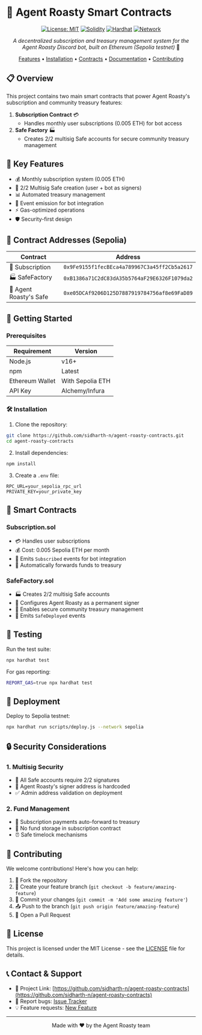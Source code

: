# 🤖 Agent Roasty Smart Contracts

<div align="center">

[![License: MIT](https://img.shields.io/badge/License-MIT-yellow.svg)](https://opensource.org/licenses/MIT)
[![Solidity](https://img.shields.io/badge/Solidity-%5E0.8.0-363636.svg)](https://soliditylang.org/)
[![Hardhat](https://img.shields.io/badge/Built%20with-Hardhat-FFDB1C.svg)](https://hardhat.org/)
[![Network](https://img.shields.io/badge/Network-Sepolia-blue.svg)](https://sepolia.etherscan.io/)

_A decentralized subscription and treasury management system for the Agent Roasty Discord bot, built on Ethereum (Sepolia testnet)_ 🚀

[Features](#key-features) •
[Installation](#getting-started) •
[Contracts](#smart-contracts) •
[Documentation](#documentation) •
[Contributing](#contributing)

</div>

## 📋 Overview

This project contains two main smart contracts that power Agent Roasty's subscription and community treasury features:

1. **Subscription Contract** 💳
   - Handles monthly user subscriptions (0.005 ETH) for bot access
2. **Safe Factory** 🏭
   - Creates 2/2 multisig Safe accounts for secure community treasury management

## 🌟 Key Features

- 💰 Monthly subscription system (0.005 ETH)
- 🔐 2/2 Multisig Safe creation (user + bot as signers)
- 📊 Automated treasury management
- 🎯 Event emission for bot integration
- ⚡ Gas-optimized operations
- 🛡️ Security-first design

## 📍 Contract Addresses (Sepolia)

| Contract               | Address                                      |
| ---------------------- | -------------------------------------------- |
| 📝 Subscription        | `0x9Fe9155f1fecBEca4a789967C3a45ff2Cb5a2617` |
| 🏭 SafeFactory         | `0xB1386a71C2dC83dA35b5764aF29E6326F1079da2` |
| 🤖 Agent Roasty's Safe | `0xe05DCAf9206D125D7887919784756af8e69FaD89` |

## 🚀 Getting Started

### Prerequisites

| Requirement     | Version          |
| --------------- | ---------------- |
| Node.js         | v16+             |
| npm             | Latest           |
| Ethereum Wallet | With Sepolia ETH |
| API Key         | Alchemy/Infura   |

### 🛠️ Installation

1. Clone the repository:

```bash
git clone https://github.com/sidharth-n/agent-roasty-contracts.git
cd agent-roasty-contracts
```

2. Install dependencies:

```bash
npm install
```

3. Create a `.env` file:

```env
RPC_URL=your_sepolia_rpc_url
PRIVATE_KEY=your_private_key
```

## 📄 Smart Contracts

### Subscription.sol

- 💳 Handles user subscriptions
- 💰 Cost: 0.005 Sepolia ETH per month
- 📡 Emits `Subscribed` events for bot integration
- 🏦 Automatically forwards funds to treasury

### SafeFactory.sol

- 🏭 Creates 2/2 multisig Safe accounts
- 🤖 Configures Agent Roasty as a permanent signer
- 🏦 Enables secure community treasury management
- 📡 Emits `SafeDeployed` events

## 🧪 Testing

Run the test suite:

```bash
npx hardhat test
```

For gas reporting:

```bash
REPORT_GAS=true npx hardhat test
```

## 🚀 Deployment

Deploy to Sepolia testnet:

```bash
npx hardhat run scripts/deploy.js --network sepolia
```

## 🔒 Security Considerations

### 1. Multisig Security

- 🔐 All Safe accounts require 2/2 signatures
- 🤖 Agent Roasty's signer address is hardcoded
- ✅ Admin address validation on deployment

### 2. Fund Management

- 💸 Subscription payments auto-forward to treasury
- 🏦 No fund storage in subscription contract
- ⏰ Safe timelock mechanisms

## 🤝 Contributing

We welcome contributions! Here's how you can help:

1. 🍴 Fork the repository
2. 🌿 Create your feature branch (`git checkout -b feature/amazing-feature`)
3. 💾 Commit your changes (`git commit -m 'Add some amazing feature'`)
4. 📤 Push to the branch (`git push origin feature/amazing-feature`)
5. 🎯 Open a Pull Request

## 📜 License

This project is licensed under the MIT License - see the [LICENSE](LICENSE) file for details.

## 📞 Contact & Support

- 📧 Project Link: [https://github.com/sidharth-n/agent-roasty-contracts](https://github.com/sidharth-n/agent-roasty-contracts)
- 🐛 Report bugs: [Issue Tracker](https://github.com/sidharth-n/agent-roasty-contracts/issues)
- 💡 Feature requests: [New Feature](https://github.com/sidharth-n/agent-roasty-contracts/issues/new)

---

<div align="center">

Made with ❤️ by the Agent Roasty team

</div>
